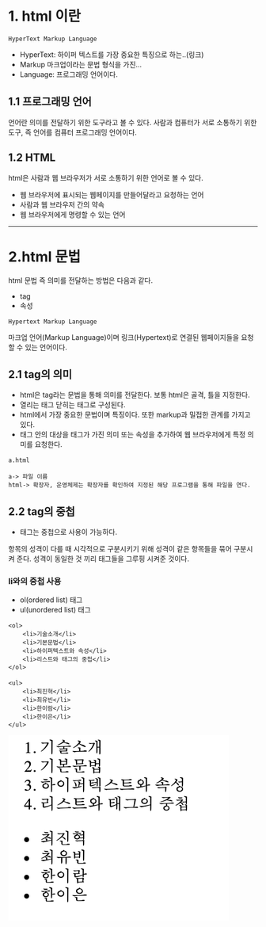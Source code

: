# 1. html 이란

~~~
HyperText Markup Language
~~~

* HyperText: 하이퍼 텍스트를 가장 중요한 특징으로 하는..(링크)
* Markup 마크업이라는 문법 형식을 가진...
* Language: 프로그래밍 언어이다.

## 1.1 프로그래밍 언어

언어란 의미를 전달하기 위한 도구라고 볼 수 있다. 사람과 컴퓨터가 서로 소통하기 위한 
도구, 즉 언어를 컴퓨터 프로그래밍 언어이다. 

## 1.2 HTML

html은 사람과 웹 브라우저가 서로 소통하기 위한 언어로 볼 수 있다.

* 웹 브라우저에 표시되는 웹페이지를 만들어달라고 요청하는 언어
* 사람과 웹 브라우저 간의 약속
* 웹 브라우저에게 명령할 수 있는 언어


---

# 2.html 문법

html 문법 즉 의미를 전달하는 방법은 다음과 같다.
* tag
* 속성

~~~
Hypertext Markup Language
~~~

마크업 언어(Markup Language)이며 링크(Hypertext)로 연결된 웹페이지들을 요청할 수 있는 언어이다. 

## 2.1 tag의 의미

* html은 tag라는 문법을 통해 의미를 전달한다. 보통 html은 골격, 틀을 지정한다.
* 열리는 태그 닫히는 태그로 구성된다.
* html에서 가장 중요한 문법이며 특징이다. 또한 markup과 밀접한 관계를 가지고 있다.
* 태그 안의 대상을 태그가 가진 의미 또는 속성을 추가하여 웹 브라우저에게 특정 의미를 요청한다.

~~~`
a.html

a-> 파일 이름
html-> 확장자, 운영체제는 확장자를 확인하여 지정된 해당 프로그램을 통해 파일을 연다.
~~~
 
## 2.2 tag의 중첩

* 태그는 중첩으로 사용이 가능하다. 

항목의 성격이 다를 때 시각적으로 구분시키기 위해 성격이 같은 항목들을 묶어 구분시켜 준다. 성격이 동일한 것 끼리 태그들을 그루핑 시켜준 것이다.

### li와의 중첩 사용

* ol(ordered list) 태그 
* ul(unordered list) 태그

~~~
<ol>
    <li>기술소개</li>
    <li>기본문법</li>
    <li>하이퍼텍스트와 속성</li>
    <li>리스트와 태그의 중첩</li>
</ol>

<ul>
    <li>최진혁</li>
    <li>최유빈</li>
    <li>한이람</li>
    <li>한이은</li>
</ul>
~~~

![img4](./img/img4.png)



